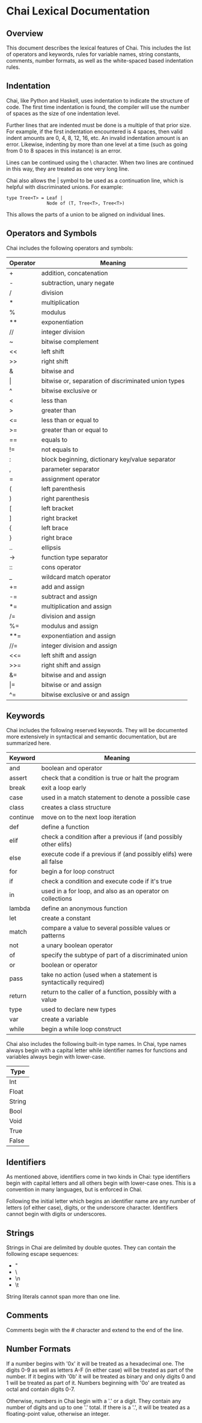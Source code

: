 # Chai Lexical Documentation

## Overview

This document describes the lexical features of Chai.  This includes the list
of operators and keywords, rules for variable names, string constants, comments,
number formats, as well as the white-spaced based indentation rules.

## Indentation

Chai, like Python and Haskell, uses indentation to indicate the structure of
code.  The first time indentation is found, the compiler will use the number
of spaces as the size of one indentation level.

Further lines that are indented must be done is a multiple of that prior size.
For example, if the first indentation encountered is 4 spaces, then valid
indent amounts are 0, 4, 8, 12, 16, etc.  An invalid indentation amount is an
error.  Likewise, indenting by more than one level at a time (such as going from
0 to 8 spaces in this instance) is an error.

Lines can be continued using the \ character.  When two lines are continued in
this way, they are treated as one very long line.

Chai also allows the | symbol to be used as a continuation line, which is
helpful with discriminated unions.  For example:

```
type Tree<T> = Leaf |
               Node of (T, Tree<T>, Tree<T>)
```

This allows the parts of a union to be aligned on individual lines.


## Operators and Symbols

Chai includes the following operators and symbols:

| Operator    | Meaning |
| -------- | ------- |
| + | addition, concatenation |
| - | subtraction, unary negate |
| / | division |
| * | multiplication |
| % | modulus |
| ** | exponentiation |
| // | integer division |
| ~ | bitwise complement |
| << | left shift |
| >> | right shift |
| & | bitwise and |
| \| | bitwise or, separation of discriminated union types |
| ^ | bitwise exclusive or |
| < | less than |
| > | greater than |
| <= | less than or equal to |
| >= | greater than or equal to |
| == | equals to |
| != | not equals to |
| : | block beginning, dictionary key/value separator |
| , | parameter separator |
| = | assignment operator |
| ( | left parenthesis |
| ) | right parenthesis |
| [ | left bracket |
| ] | right bracket |
| { | left brace |
| } | right brace |
| .. | ellipsis |
| -> | function type separator |
| :: | cons operator |
| _ | wildcard match operator |
| += | add and assign |
| -= | subtract and assign |
| \*= | multiplication and assign |
| /= | division and assign |
| %= | modulus and assign |
| \*\*= | exponentiation and assign |
| //= | integer division and assign |
| <<= | left shift and assign |
| >>= | right shift and assign |
| &= | bitwise and and assign |
| \|= | bitwise or and assign |
| ^= | bitwise exclusive or and assign |

## Keywords

Chai includes the following reserved keywords.  They will
be documented more extensively in syntactical and semantic
documentation, but are summarized here.

| Keyword | Meaning |
| -------- | ------- |
| and | boolean and operator |
| assert | check that a condition is true or halt the program |
| break | exit a loop early |
| case | used in a match statement to denote a possible case |
| class | creates a class structure |
| continue | move on to the next loop iteration |
| def | define a function |
| elif | check a condition after a previous if (and possibly other elifs) |
| else | execute code if a previous if (and possibly elifs) were all false |
| for | begin a for loop construct |
| if | check a condition and execute code if it's true |
| in | used in a for loop, and also as an operator on collections |
| lambda | define an anonymous function |
| let | create a constant |
| match | compare a value to several possible values or patterns |
| not | a unary boolean operator |
| of | specify the subtype of part of a discriminated union |
| or | boolean or operator |
| pass | take no action (used when a statement is syntactically required) |
| return | return to the caller of a function, possibly with a value |
| type | used to declare new types |
| var | create a variable |
| while | begin a while loop construct |

Chai also includes the following built-in type names.  In Chai, type names
always begin with a capital letter while identifier names for functions
and variables always begin with lower-case.

| Type |
| -------- |
| Int |
| Float |
| String |
| Bool |
| Void |
| True |
| False |


## Identifiers

As mentioned above, identifiers come in two kinds in Chai: type identifiers
begin with capital letters and all others begin with lower-case ones.  This is a
convention in many languages, but is enforced in Chai.

Following the initial letter which begins an identifier name are any number of
letters (of either case), digits, or the underscore character.  Identifiers
cannot begin with digits or underscores.

## Strings

Strings in Chai are delimited by double quotes.  They can contain the following
escape sequences:
 - \"
 - \\
 - \n
 - \t

String literals cannot span more than one line.

## Comments

Comments begin with the \# character and extend to the end of the line.


## Number Formats

If a number begins with '0x' it will be treated as a hexadecimal one.  The
digits 0-9 as well as letters A-F (in either case) will be treated as part
of the number.  If it begins with '0b' it will be treated as binary and only
digits 0 and 1 will be treated as part of it.  Numbers beginning with '0o'
are treated as octal and contain digits 0-7.

Otherwise, numbers in Chai begin with a '.' or a digit.  They contain any number
of digits and up to one '.' total.  If there is a '.', it will be treated as
a floating-point value, otherwise an integer.


